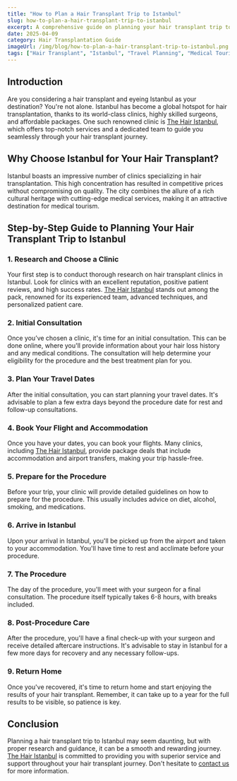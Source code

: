 ```yaml
---
title: "How to Plan a Hair Transplant Trip to Istanbul"
slug: how-to-plan-a-hair-transplant-trip-to-istanbul
excerpt: A comprehensive guide on planning your hair transplant trip to Istanbul, including travel arrangements, accommodation, and what to expect.
date: 2025-04-09
category: Hair Transplantation Guide
imageUrl: /img/blog/how-to-plan-a-hair-transplant-trip-to-istanbul.png
tags: ["Hair Transplant", "Istanbul", "Travel Planning", "Medical Tourism"]
---
```


<h2>Introduction</h2>
<p>Are you considering a hair transplant and eyeing Istanbul as your destination? You're not alone. Istanbul has become a global hotspot for hair transplantation, thanks to its world-class clinics, highly skilled surgeons, and affordable packages. One such renowned clinic is <a href="https://thehairistanbul.com">The Hair Istanbul</a>, which offers top-notch services and a dedicated team to guide you seamlessly through your hair transplant journey.</p>

<h2>Why Choose Istanbul for Your Hair Transplant?</h2>
<p>Istanbul boasts an impressive number of clinics specializing in hair transplantation. This high concentration has resulted in competitive prices without compromising on quality. The city combines the allure of a rich cultural heritage with cutting-edge medical services, making it an attractive destination for medical tourism.</p>

<h2>Step-by-Step Guide to Planning Your Hair Transplant Trip to Istanbul</h2>
<h3>1. Research and Choose a Clinic</h3>
<p>Your first step is to conduct thorough research on hair transplant clinics in Istanbul. Look for clinics with an excellent reputation, positive patient reviews, and high success rates. <a href="https://thehairistanbul.com">The Hair Istanbul</a> stands out among the pack, renowned for its experienced team, advanced techniques, and personalized patient care.</p>

<h3>2. Initial Consultation</h3>
<p>Once you’ve chosen a clinic, it's time for an initial consultation. This can be done online, where you'll provide information about your hair loss history and any medical conditions. The consultation will help determine your eligibility for the procedure and the best treatment plan for you.</p>

<h3>3. Plan Your Travel Dates</h3>
<p>After the initial consultation, you can start planning your travel dates. It's advisable to plan a few extra days beyond the procedure date for rest and follow-up consultations.</p>

<h3>4. Book Your Flight and Accommodation</h3>
<p>Once you have your dates, you can book your flights. Many clinics, including <a href="https://thehairistanbul.com">The Hair Istanbul</a>, provide package deals that include accommodation and airport transfers, making your trip hassle-free.</p>

<h3>5. Prepare for the Procedure</h3>
<p>Before your trip, your clinic will provide detailed guidelines on how to prepare for the procedure. This usually includes advice on diet, alcohol, smoking, and medications.</p>

<h3>6. Arrive in Istanbul</h3>
<p>Upon your arrival in Istanbul, you'll be picked up from the airport and taken to your accommodation. You'll have time to rest and acclimate before your procedure.</p>

<h3>7. The Procedure</h3>
<p>The day of the procedure, you'll meet with your surgeon for a final consultation. The procedure itself typically takes 6-8 hours, with breaks included.</p>

<h3>8. Post-Procedure Care</h3>
<p>After the procedure, you'll have a final check-up with your surgeon and receive detailed aftercare instructions. It's advisable to stay in Istanbul for a few more days for recovery and any necessary follow-ups.</p>

<h3>9. Return Home</h3>
<p>Once you've recovered, it's time to return home and start enjoying the results of your hair transplant. Remember, it can take up to a year for the full results to be visible, so patience is key.</p>

<h2>Conclusion</h2>
<p>Planning a hair transplant trip to Istanbul may seem daunting, but with proper research and guidance, it can be a smooth and rewarding journey. <a href="https://thehairistanbul.com">The Hair Istanbul</a> is committed to providing you with superior service and support throughout your hair transplant journey. Don't hesitate to <a href="https://thehairistanbul.com/contact">contact us</a> for more information.</p>